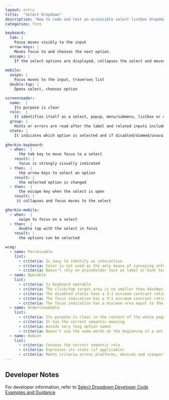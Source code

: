 ```yaml
---
layout: entry
title:  "Select Dropdown"
description: "How to code and test an accessible select listbox dropdown for the Web"
categories: form

keyboard:
  tab: |
    Focus moves visibly to the input
  arrow-keys: |
    Moves focus to and chooses the next option. 
  escape: |
    If the select options are displayed, collapses the select and moves focus to the select.
     
mobile:
  swipe: |
    Focus moves to the input, traverses list
  double-tap: |
    Opens select, chooses option

screenreader:
  name:  |
    Its purpose is clear
  role:  |
    It identifies itself as a select, popup, menu/submenu, listbox or combobox
  group: |
    Hints or errors are read after the label and related inputs include a group name (ex: Account settings)
  state: |
    It indicates which option is selected and if disabled/dimmed/unavailable
    
gherkin-keyboard: 
  - when:  |
      the tab key to move focus to a select
    result: |
      focus is strongly visually indicated
  - then:  |
      the arrow keys to select an option
    result: |
      the selected option is changed
  - then:  |
      the escape key when the select is open 
    result: |
     it collapses and focus moves to the select

gherkin-mobile:
  - when:  |
      swipe to focus on a select
  - then:  |
      double tap with the select in focus
    result: |
      the options can be selected

wcag:
  - name: Perceivable
    list:
      - criteria: Is easy to identify as interactive
      - criteria: Color is not used as the only means of conveying information (error, success, etc)
      - criteria: Doesn't rely on placeholder text as label or hint text
  - name: Operable
    list:
      - criteria: Is keyboard operable
      - criteria: The click/tap target area is no smaller than 44x44px
      - criteria: The disabled states have a 3:1 minimum contrast ratio against default
      - criteria: The focus indication has a 3:1 minimum contrast ratio against adjacent elements
      - criteria: The focus indication has a minimum area equal to the width of the element and 2px in height
  - name: Understandable
    list:
      - criteria: Its purpose is clear in the context of the whole page
      - criteria: It has the correct semantic meaning
      - criteria: Avoids very long option names
      - criteria: Doesn't use the same words at the beginning of a set of options
  - name: Robust
    list:
      - criteria: Conveys the correct semantic role 
      - criteria: Expresses its state (if applicable)
      - criteria: Meets criteria across platforms, devices and viewports
---
```

## Developer Notes
For developer information, refer to [Select Dropdown Developer Code Examples and Guidance](/components/select.html)